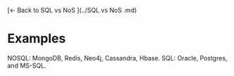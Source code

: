 [← Back to SQL vs NoS ](../SQL vs NoS .md)

# Examples

NOSQL: MongoDB, Redis, Neo4j, Cassandra, Hbase.
SQL: Oracle, Postgres, and MS-SQL.